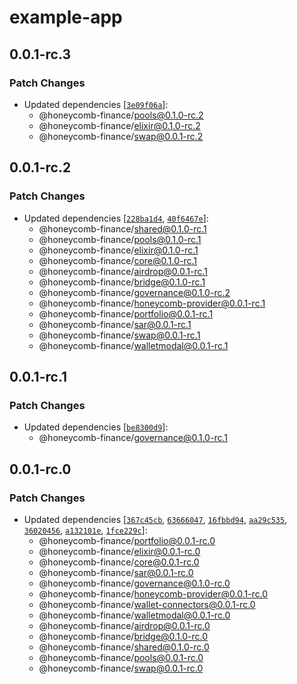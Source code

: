 # example-app

## 0.0.1-rc.3

### Patch Changes

- Updated dependencies [[`3e09f06a`](https://github.com/Honeycomb-finance/components/commit/3e09f06a86196004f4cc775f098795948ea30704)]:
  - @honeycomb-finance/pools@0.1.0-rc.2
  - @honeycomb-finance/elixir@0.1.0-rc.2
  - @honeycomb-finance/swap@0.0.1-rc.2

## 0.0.1-rc.2

### Patch Changes

- Updated dependencies [[`228ba1d4`](https://github.com/Honeycomb-finance/components/commit/228ba1d48da63f6c49c168987462f0f6374a44ed), [`40f6467e`](https://github.com/Honeycomb-finance/components/commit/40f6467ed70cb315c9380895d68fdfba535c48f5)]:
  - @honeycomb-finance/shared@0.1.0-rc.1
  - @honeycomb-finance/pools@0.1.0-rc.1
  - @honeycomb-finance/elixir@0.1.0-rc.1
  - @honeycomb-finance/core@0.1.0-rc.1
  - @honeycomb-finance/airdrop@0.0.1-rc.1
  - @honeycomb-finance/bridge@0.1.0-rc.1
  - @honeycomb-finance/governance@0.1.0-rc.2
  - @honeycomb-finance/honeycomb-provider@0.0.1-rc.1
  - @honeycomb-finance/portfolio@0.0.1-rc.1
  - @honeycomb-finance/sar@0.0.1-rc.1
  - @honeycomb-finance/swap@0.0.1-rc.1
  - @honeycomb-finance/walletmodal@0.0.1-rc.1

## 0.0.1-rc.1

### Patch Changes

- Updated dependencies [[`be8300d9`](https://github.com/Honeycomb-finance/components/commit/be8300d9b49e016df73aaa83677236ebdae348dc)]:
  - @honeycomb-finance/governance@0.1.0-rc.1

## 0.0.1-rc.0

### Patch Changes

- Updated dependencies [[`367c45cb`](https://github.com/Honeycomb-finance/components/commit/367c45cb3e978d5f6d135bd824febf38af17284f), [`63666047`](https://github.com/Honeycomb-finance/components/commit/63666047a40b3f51fb05dc46e2f823657ee7b382), [`16fbbd94`](https://github.com/Honeycomb-finance/components/commit/16fbbd9400ae33fda952054f2dd4ce9c78f2a43e), [`aa29c535`](https://github.com/Honeycomb-finance/components/commit/aa29c53596c92853ec70f0d74d7b4c059edd0fbb), [`36020456`](https://github.com/Honeycomb-finance/components/commit/360204560cfa6704823cfea8bd85c606eb07279d), [`a132101e`](https://github.com/Honeycomb-finance/components/commit/a132101e451a729a9cdad4dd96b2cd2016f35242), [`1fce229c`](https://github.com/Honeycomb-finance/components/commit/1fce229c0b79f780d1c75a452e191f2543db930f)]:
  - @honeycomb-finance/portfolio@0.0.1-rc.0
  - @honeycomb-finance/elixir@0.0.1-rc.0
  - @honeycomb-finance/core@0.0.1-rc.0
  - @honeycomb-finance/sar@0.0.1-rc.0
  - @honeycomb-finance/governance@0.1.0-rc.0
  - @honeycomb-finance/honeycomb-provider@0.0.1-rc.0
  - @honeycomb-finance/wallet-connectors@0.0.1-rc.0
  - @honeycomb-finance/walletmodal@0.0.1-rc.0
  - @honeycomb-finance/airdrop@0.0.1-rc.0
  - @honeycomb-finance/bridge@0.1.0-rc.0
  - @honeycomb-finance/shared@0.1.0-rc.0
  - @honeycomb-finance/pools@0.0.1-rc.0
  - @honeycomb-finance/swap@0.0.1-rc.0
